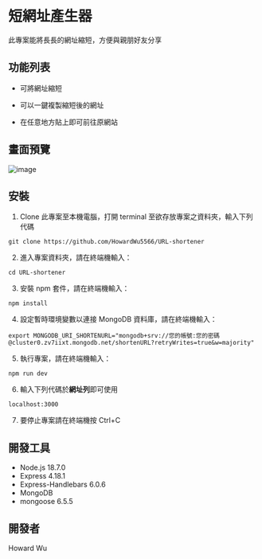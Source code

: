 #

# 短網址產生器

此專案能將長長的網址縮短，方便與親朋好友分享

## 功能列表

- 可將網址縮短

- 可以一鍵複製縮短後的網址

- 在任意地方貼上即可前往原網站

## 畫面預覽

![image](https://user-images.githubusercontent.com/110580842/189288749-93fe3de4-6d58-4921-baa0-d8acaaea69cf.png)

## 安裝

1. Clone 此專案至本機電腦，打開 terminal 至欲存放專案之資料夾，輸入下列代碼

```
git clone https://github.com/HowardWu5566/URL-shortener
```

2. 進入專案資料夾，請在終端機輸入：

```
cd URL-shortener
```

3. 安裝 npm 套件，請在終端機輸入：

```
npm install
```

4. 設定暫時環境變數以連接 MongoDB 資料庫，請在終端機輸入：

```
export MONGODB_URI_SHORTENURL="mongodb+srv://您的帳號:您的密碼@cluster0.zv7iixt.mongodb.net/shortenURL?retryWrites=true&w=majority"
```

5. 執行專案，請在終端機輸入：

```
npm run dev
```

6. 輸入下列代碼於**網址列**即可使用

```
localhost:3000
```

7. 要停止專案請在終端機按 Ctrl+C

## 開發工具

- Node.js 18.7.0
- Express 4.18.1
- Express-Handlebars 6.0.6
- MongoDB
- mongoose 6.5.5

## 開發者

Howard Wu
